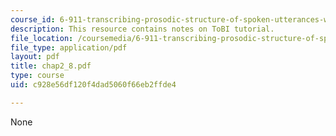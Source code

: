 ```yaml
---
course_id: 6-911-transcribing-prosodic-structure-of-spoken-utterances-with-tobi-january-iap-2006
description: This resource contains notes on ToBI tutorial.
file_location: /coursemedia/6-911-transcribing-prosodic-structure-of-spoken-utterances-with-tobi-january-iap-2006/c928e56df120f4dad5060f66eb2ffde4_chap2_8.pdf
file_type: application/pdf
layout: pdf
title: chap2_8.pdf
type: course
uid: c928e56df120f4dad5060f66eb2ffde4

---
```

None